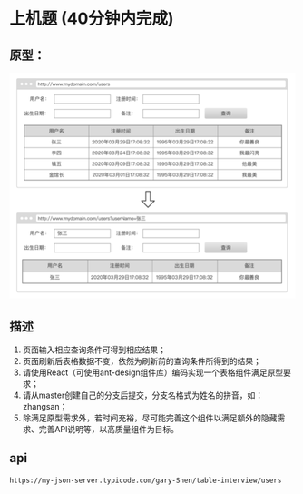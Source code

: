 # 上机题 (40分钟内完成)

## 原型：
![](./src/prototype.png)

## 描述
1. 页面输入相应查询条件可得到相应结果；
2. 页面刷新后表格数据不变，依然为刷新前的查询条件所得到的结果；
3. 请使用React（可使用ant-design组件库）编码实现一个表格组件满足原型要求；
4. 请从master创建自己的分支后提交，分支名格式为姓名的拼音，如：zhangsan；
5. 除满足原型需求外，若时间充裕，尽可能完善这个组件以满足额外的隐藏需求、完善API说明等，以高质量组件为目标。

## api

```bash
https://my-json-server.typicode.com/gary-Shen/table-interview/users
```

## 
